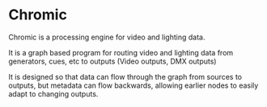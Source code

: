 # Chromic

Chromic is a processing engine for video and lighting data.

It is a graph based program for routing video and lighting data from generators, cues, etc to outputs (Video outputs, DMX outputs)

It is designed so that data can flow through the graph from sources to outputs, but metadata can flow backwards, allowing earlier nodes to easily adapt to changing outputs.
